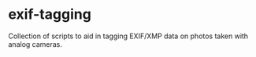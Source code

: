 exif-tagging
============

Collection of scripts to aid in tagging EXIF/XMP data on photos taken with analog cameras.
